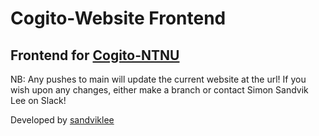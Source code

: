 # Cogito-Website Frontend
Frontend for [Cogito-NTNU](https://cogito-ntnu.no)
---
NB: Any pushes to main will update the current website at the url! 
If you wish upon any changes, either make a branch or contact Simon Sandvik Lee on Slack!

Developed by [sandviklee](https://www.github.com/sandviklee)
